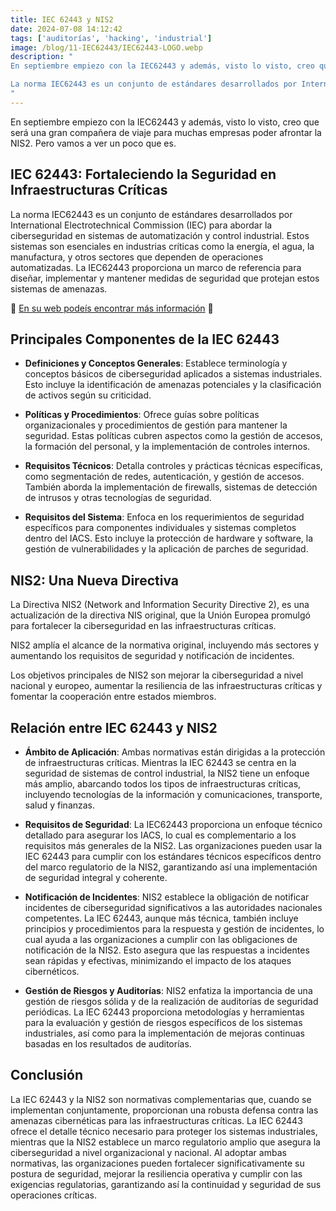 ```yaml
---
title: IEC 62443 y NIS2
date: 2024-07-08 14:12:42
tags: ['auditorías', 'hacking', 'industrial']
image: /blog/11-IEC62443/IEC62443-LOGO.webp
description: "
En septiembre empiezo con la IEC62443 y además, visto lo visto, creo que será una gran compañera de viaje para muchas empresas poder afrontar la NIS2. Pero vamos a ver un poco que es.

La norma IEC62443 es un conjunto de estándares desarrollados por International Electrotechnical Commission (IEC) para abordar la ciberseguridad en sistemas de automatización y control industrial. Estos sistemas son esenciales en industrias críticas como la energía, el agua, la manufactura, y otros sectores que dependen de operaciones automatizadas. La IEC62443 proporciona un marco de referencia para diseñar, implementar y mantener medidas de seguridad que protejan estos sistemas de amenazas.
"
---
```


En septiembre empiezo con la IEC62443 y además, visto lo visto, creo que será una gran compañera de viaje para muchas empresas poder afrontar la NIS2. Pero vamos a ver un poco que es.

## IEC 62443: Fortaleciendo la Seguridad en Infraestructuras Críticas
La norma IEC62443 es un conjunto de estándares desarrollados por International Electrotechnical Commission (IEC) para abordar la ciberseguridad en sistemas de automatización y control industrial. Estos sistemas son esenciales en industrias críticas como la energía, el agua, la manufactura, y otros sectores que dependen de operaciones automatizadas. La IEC62443 proporciona un marco de referencia para diseñar, implementar y mantener medidas de seguridad que protejan estos sistemas de amenazas.

🔗 [En su web podeís encontrar más información](https://www.isa.org/certification/certificate-programs) 🔗



## Principales Componentes de la IEC 62443

- **Definiciones y Conceptos Generales**: Establece terminología y conceptos básicos de ciberseguridad aplicados a sistemas industriales. Esto incluye la identificación de amenazas potenciales y la clasificación de activos según su criticidad.

- **Políticas y Procedimientos**: Ofrece guías sobre políticas organizacionales y procedimientos de gestión para mantener la seguridad. Estas políticas cubren aspectos como la gestión de accesos, la formación del personal, y la implementación de controles internos.

- **Requisitos Técnicos**: Detalla controles y prácticas técnicas específicas, como segmentación de redes, autenticación, y gestión de accesos. También aborda la implementación de firewalls, sistemas de detección de intrusos y otras tecnologías de seguridad.

- **Requisitos del Sistema**: Enfoca en los requerimientos de seguridad específicos para componentes individuales y sistemas completos dentro del IACS. Esto incluye la protección de hardware y software, la gestión de vulnerabilidades y la aplicación de parches de seguridad.

## NIS2: Una Nueva Directiva

La Directiva NIS2 (Network and Information Security Directive 2), es una actualización de la directiva NIS original, que la Unión Europea promulgó para fortalecer la ciberseguridad en las infraestructuras críticas. 

NIS2 amplía el alcance de la normativa original, incluyendo más sectores y aumentando los requisitos de seguridad y notificación de incidentes. 

Los objetivos principales de NIS2 son mejorar la ciberseguridad a nivel nacional y europeo, aumentar la resiliencia de las infraestructuras críticas y fomentar la cooperación entre estados miembros.

## Relación entre IEC 62443 y NIS2

- **Ámbito de Aplicación**: Ambas normativas están dirigidas a la protección de infraestructuras críticas. Mientras la IEC 62443 se centra en la seguridad de sistemas de control industrial, la NIS2 tiene un enfoque más amplio, abarcando todos los tipos de infraestructuras críticas, incluyendo tecnologías de la información y comunicaciones, transporte, salud y finanzas.

- **Requisitos de Seguridad**: La IEC62443 proporciona un enfoque técnico detallado para asegurar los IACS, lo cual es complementario a los requisitos más generales de la NIS2. Las organizaciones pueden usar la IEC 62443 para cumplir con los estándares técnicos específicos dentro del marco regulatorio de la NIS2, garantizando así una implementación de seguridad integral y coherente.


- **Notificación de Incidentes**: NIS2 establece la obligación de notificar incidentes de ciberseguridad significativos a las autoridades nacionales competentes. La IEC 62443, aunque más técnica, también incluye principios y procedimientos para la respuesta y gestión de incidentes, lo cual ayuda a las organizaciones a cumplir con las obligaciones de notificación de la NIS2. Esto asegura que las respuestas a incidentes sean rápidas y efectivas, minimizando el impacto de los ataques cibernéticos.


- **Gestión de Riesgos y Auditorías**: NIS2 enfatiza la importancia de una gestión de riesgos sólida y de la realización de auditorías de seguridad periódicas. La IEC 62443 proporciona metodologías y herramientas para la evaluación y gestión de riesgos específicos de los sistemas industriales, así como para la implementación de mejoras continuas basadas en los resultados de auditorías.

## Conclusión

La IEC 62443 y la NIS2 son normativas complementarias que, cuando se implementan conjuntamente, proporcionan una robusta defensa contra las amenazas cibernéticas para las infraestructuras críticas. La IEC 62443 ofrece el detalle técnico necesario para proteger los sistemas industriales, mientras que la NIS2 establece un marco regulatorio amplio que asegura la ciberseguridad a nivel organizacional y nacional. Al adoptar ambas normativas, las organizaciones pueden fortalecer significativamente su postura de seguridad, mejorar la resiliencia operativa y cumplir con las exigencias regulatorias, garantizando así la continuidad y seguridad de sus operaciones críticas.